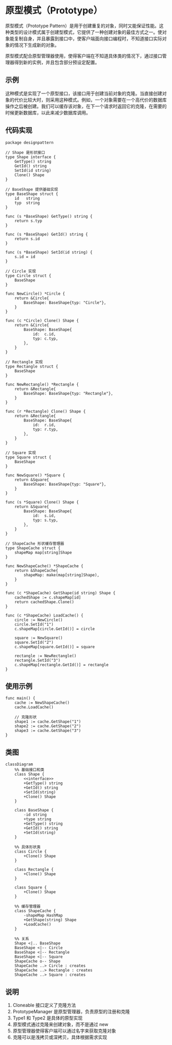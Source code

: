 # 原型模式（Prototype）
原型模式（Prototype Pattern）是用于创建重复的对象，同时又能保证性能。这种类型的设计模式属于创建型模式，它提供了一种创建对象的最佳方式之一。使对象能复制自身，并且暴露到接口中，使客户端面向接口编程时，不知道接口实际对象的情况下生成新的对象。

原型模式配合原型管理器使用，使得客户端在不知道具体类的情况下，通过接口管理器得到新的实例，并且包含部分预设定配置。



## 示例

这种模式是实现了一个原型接口，该接口用于创建当前对象的克隆。当直接创建对象的代价比较大时，则采用这种模式。例如，一个对象需要在一个高代价的数据库操作之后被创建。我们可以缓存该对象，在下一个请求时返回它的克隆，在需要的时候更新数据库，以此来减少数据库调用。


## 代码实现

```golang
package designpattern

// Shape 是形状接口
type Shape interface {
    GetType() string
    GetId() string
    SetId(id string)
    Clone() Shape
}

// BaseShape 提供基础实现
type BaseShape struct {
    id   string
    typ  string
}

func (s *BaseShape) GetType() string {
    return s.typ
}

func (s *BaseShape) GetId() string {
    return s.id
}

func (s *BaseShape) SetId(id string) {
    s.id = id
}

// Circle 实现
type Circle struct {
    BaseShape
}

func NewCircle() *Circle {
    return &Circle{
        BaseShape: BaseShape{typ: "Circle"},
    }
}

func (c *Circle) Clone() Shape {
    return &Circle{
        BaseShape: BaseShape{
            id:  c.id,
            typ: c.typ,
        },
    }
}

// Rectangle 实现
type Rectangle struct {
    BaseShape
}

func NewRectangle() *Rectangle {
    return &Rectangle{
        BaseShape: BaseShape{typ: "Rectangle"},
    }
}

func (r *Rectangle) Clone() Shape {
    return &Rectangle{
        BaseShape: BaseShape{
            id:  r.id,
            typ: r.typ,
        },
    }
}

// Square 实现
type Square struct {
    BaseShape
}

func NewSquare() *Square {
    return &Square{
        BaseShape: BaseShape{typ: "Square"},
    }
}

func (s *Square) Clone() Shape {
    return &Square{
        BaseShape: BaseShape{
            id:  s.id,
            typ: s.typ,
        },
    }
}

// ShapeCache 形状缓存管理器
type ShapeCache struct {
    shapeMap map[string]Shape
}

func NewShapeCache() *ShapeCache {
    return &ShapeCache{
        shapeMap: make(map[string]Shape),
    }
}

func (c *ShapeCache) GetShape(id string) Shape {
    cachedShape := c.shapeMap[id]
    return cachedShape.Clone()
}

func (c *ShapeCache) LoadCache() {
    circle := NewCircle()
    circle.SetId("1")
    c.shapeMap[circle.GetId()] = circle

    square := NewSquare()
    square.SetId("2")
    c.shapeMap[square.GetId()] = square

    rectangle := NewRectangle()
    rectangle.SetId("3")
    c.shapeMap[rectangle.GetId()] = rectangle
}
```

## 使用示例

```golang
func main() {
    cache := NewShapeCache()
    cache.LoadCache()

    // 克隆形状
    shape1 := cache.GetShape("1")
    shape2 := cache.GetShape("2")
    shape3 := cache.GetShape("3")
}
```

## 类图
```mermaid
classDiagram
    %% 基础接口和类
    class Shape {
        <<interface>>
        +GetType() string
        +GetId() string
        +SetId(string)
        +Clone() Shape
    }

    class BaseShape {
        -id string
        +type string
        +GetType() string
        +GetId() string
        +SetId(string)
    }

    %% 具体形状类
    class Circle {
        +Clone() Shape
    }

    class Rectangle {
        +Clone() Shape
    }

    class Square {
        +Clone() Shape
    }

    %% 缓存管理器
    class ShapeCache {
        -shapeMap HashMap
        +GetShape(string) Shape
        +LoadCache()
    }

    %% 关系
    Shape <|.. BaseShape
    BaseShape <|-- Circle
    BaseShape <|-- Rectangle
    BaseShape <|-- Square
    ShapeCache o-- Shape
    ShapeCache ..> Circle : creates
    ShapeCache ..> Rectangle : creates
    ShapeCache ..> Square : creates
```

## 说明
1. Cloneable 接口定义了克隆方法
2. PrototypeManager 是原型管理器，负责原型的注册和克隆
3. Type1 和 Type2 是具体的原型实现
4. 原型模式通过克隆来创建对象，而不是通过 new
5. 原型管理器使得客户端可以通过名字来获取克隆对象
6. 克隆可以是浅拷贝或深拷贝，具体根据需求实现

